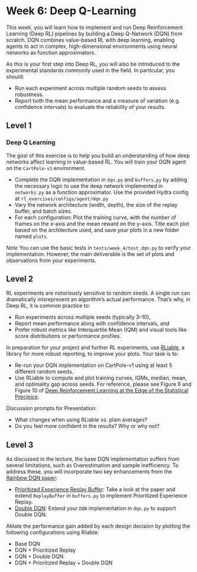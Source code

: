 # Week 6: Deep Q-Learning

This week, you will learn how to implement and run Deep Reinforcement Learning (Deep RL) pipelines by building a Deep Q-Network (DQN) from scratch. DQN combines value-based RL with deep learning, enabling agents to act in complex, high-dimensional environments using neural networks as function approximators.

As this is your first step into Deep RL, you will also be introduced to the experimental standards commonly used in the field. In particular, you should:
- Run each experiment across multiple random seeds to assess robustness.
- Report both the mean performance and a measure of variation (e.g. confidence intervals) to evaluate the reliability of your results.

## Level 1
### Deep Q Learning
The goal of this exercise is to help you build an understanding of how deep networks affect learning in value-based RL. 
You will train your DQN agent on the `CartPole-v1` environment.
- Complete the DQN implementation in `dqn.py` and `buffers.py` by adding the necessary logic to use the deep network implemented in `networks.py` as a function approximator. Use the provided Hydra config at `rl_exercises/configs/agent/dqn.py`
- Vary the network architecture (width, depth), the size of the replay buffer, and batch sizes. 
- For each configuration: Plot the training curve, with the number of frames on the x-axis and the mean reward on the y-axis. Title each plot based on the architecture used, and save your plots in a new folder named `plots`.

*Note*  You can use the basic tests in `tests/week_4/test_dqn.py` to verify your implementation. However, the main deliverable is the set of plots and observations from your experiments.

## Level 2
RL experiments are notoriously sensitive to random seeds. A single run can dramatically misrepresent an algorithm’s actual performance. That’s why, in Deep RL, it is common practice to:
- Run experiments across multiple seeds (typically 3–10),
- Report mean performance along with confidence intervals, and
- Prefer robust metrics like Interquartile Mean (IQM) and visual tools like score distributions or performance profiles.

In preparation for your project and further RL experiments, use [RLiable](https://github.com/google-research/rliable), a library for more robust reporting, to improve your plots. Your task is to: 
- Re-run your DQN implementation on CartPole-v1 using at least 5 different random seeds.
- Use RLiable to compute and plot training curves, IQMs, median, mean, and optimality gap across seeds. For reference, please see Figure 9 and Figure 10 of [Deep Reinforcement Learning at the Edge of the Statistical Precipice](https://arxiv.org/pdf/2108.13264).

Discussion prompts for Presentation: 
- What changes when using RLiable vs. plain averages?
- Do you feel more confident in the results? Why or why not?

## Level 3
As discussed in the lecture, the base DQN implementation suffers from several limitations, such as Overestimation and sample inefficiency. To address these, you will incorporate two key enhancements from the [Rainbow DQN paper](https://arxiv.org/pdf/1710.02298.pdf):
- [Prioritized Experience Replay Buffer](https://arxiv.org/pdf/1511.05952.pdf): Take a look at the paper and extend `ReplayBuffer` in `buffers.py` to implement Prioritized Experience Replay.
- [Double DQN](https://arxiv.org/pdf/1509.06461): Extend your `DQN` implementation in `dqn.py` to support Double DQN.

Ablate the performance gain added by each design decision by plotting the following configurations using Rliable:
- Base DQN
- DQN + Prioritized Replay
- DQN + Double DQN
- DQN + Prioritized Replay + Double DQN